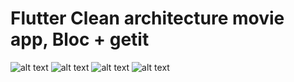 # Flutter Clean architecture movie app, Bloc + getit 

![alt text](https://github.com/moohammed-gaber/clean_arch_movie_app/blob/master/assets/github_readme/1.png?raw=true)
![alt text](https://github.com/moohammed-gaber/clean_arch_movie_app/blob/master/assets/github_readme/2.png?raw=true)
![alt text](https://github.com/moohammed-gaber/clean_arch_movie_app/blob/master/assets/github_readme/3.png?raw=true)
![alt text](https://github.com/moohammed-gaber/clean_arch_movie_app/blob/master/assets/github_readme/search.gif?raw=true)
